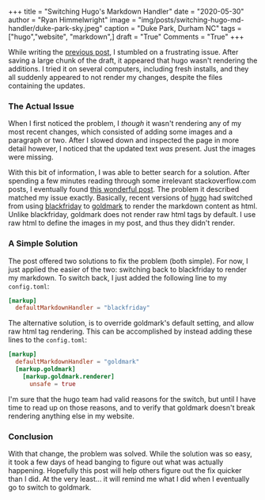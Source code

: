 +++
title   = "Switching Hugo's Markdown Handler"
date    = "2020-05-30"
author  = "Ryan Himmelwright"
image   = "img/posts/switching-hugo-md-handler/duke-park-sky.jpeg"
caption = "Duke Park, Durham NC"
tags    = ["hugo","website", "markdown",]
draft   = "True"
Comments = "True"
+++

While writing the [previous post](/post/rx580-upgrade/), I stumbled on a
frustrating issue. After saving a large chunk of the draft, it appeared that
hugo wasn't rendering the additions. I tried it on several computers, including
fresh installs, and they all suddenly appeared to not render my changes,
despite the files containing the updates.

<!--more-->

### The Actual Issue

When I first noticed the problem, I *though* it wasn't rendering any of my most
recent changes, which consisted of adding some images and a paragraph or two.
After I slowed down and inspected the page in more detail however, I noticed
that the updated text *was* present. Just the images were missing.

With this bit of information, I was able to better search for a solution.
After spending a few minutes reading through some irrelevant stackoverflow.com
posts, I eventually found [this wonderful
post](https://jdhao.github.io/2019/12/29/hugo_html_not_shown/). The problem it
described matched my issue exactly. Basically, recent versions of [hugo]() had
switched from using [blackfriday](https://github.com/russross/blackfriday) to
[goldmark](https://github.com/yuin/goldmark/) to render the markdown content as
html. Unlike blackfriday, goldmark does not render raw html tags by default.
I use raw html to define the images in my post, and thus they didn't render.

### A Simple Solution

The post offered two solutions to fix the problem (both simple). For now, I
just applied the easier of the two: switching back to blackfriday to render my
markdown.  To switch back, I just added the following line to my `config.toml`:

```toml
[markup]
  defaultMarkdownHandler = "blackfriday"
```

The alternative solution, is to override goldmark's default setting, and allow
raw html tag rendering. This can be accomplished by instead adding these lines
to the `config.toml`:

```toml
[markup]
  defaultMarkdownHandler = "goldmark"
  [markup.goldmark]
    [markup.goldmark.renderer]
      unsafe = true
```

I'm sure that the hugo team had valid reasons for the switch, but until I have
time to read up on those reasons, and to verify that goldmark doesn't break
rendering anything else in my website.

### Conclusion

With that change, the problem was solved. While the solution was so easy, it
took a few days of head banging to figure out what was actually happening.
Hopefully this post will help others figure out the fix quicker than I did. At
the very least... it will remind me what I did when I eventually go to switch
to goldmark.

